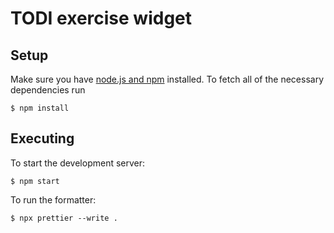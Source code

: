 # TODI exercise widget

## Setup
Make sure you have [node.js and npm](https://docs.npmjs.com/downloading-and-installing-node-js-and-npm) installed. To fetch all of the necessary dependencies run
```
$ npm install
```

## Executing
To start the development server:
```
$ npm start
```

To run the formatter:
```
$ npx prettier --write .
```
